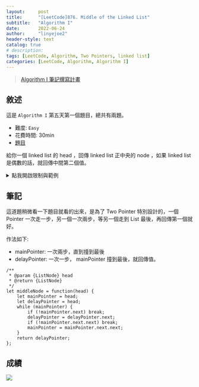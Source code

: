 ```yaml
---
layout:     post
title:      "[LeetCode]876. Middle of the Linked List"
subtitle:   "Algorithm I"
date:       2022-06-24
author:     "linyejoe2"
header-style: text
catalog: true
# description: 
tags: [LeetCode, Algorithm, Two Pointers, linked list]
categories: [LeetCode, Algorithm, Algorithm I]
---
```


>[Algorithm I 筆記撰寫計畫](/2022/06/14/leetcode/Algorithm/Algorithm%20I/Starting-write-Algorithm-I-Note/)

## 敘述

這是 `Algorithm I` 第五天第一個題目，總共有兩題。

+ 難度: `Easy` 
+ 花費時間: 30min
+ [題目](https://leetcode.com/problems/middle-of-the-linked-list/)

給你一個 linked list 的 head ，回傳 linked list 正中央的 node ，如果 linked list 是偶數的話，就回傳中間第二個值。

<!--more-->



<details><summary>點我開啟限制與範例</summary>
<pre>

**限制:**

-   The number of nodes in the list is in the range `[1, 100]`.
-   `1 <= Node.val <= 100`


**Example 1:**

![](https://assets.leetcode.com/uploads/2021/07/23/lc-midlist1.jpg)

```=
Input: head = [1,2,3,4,5]
Output: [3,4,5]
Explanation: The middle node of the list is node 3.
```

**Example 2:**

![](https://assets.leetcode.com/uploads/2021/07/23/lc-midlist2.jpg)

```=
Input: head = [1,2,3,4,5,6]
Output: [4,5,6]
Explanation: Since the list has two middle nodes with values 3 and 4, we return the second one.
```
</pre></details>

## 筆記

這道題稍微看一下題目就看的出來，是為了 Two Pointer 特別設計的，一個 Pointer 一次走一步，另一個一次兩步，等另一個走到 List 最後，再回傳第一個就好。

作法如下:

+ mainPointer: 一次兩步，直到撞到最後
+ delayPointer: 一次一步， mainPointer 撞到最後，就回傳值。

```js=
/**
 * @param {ListNode} head
 * @return {ListNode}
 */
let middleNode = function(head) {
    let mainPointer = head;
    let delayPointer = head;
    while (mainPointer) {
        if (!mainPointer.next) break;
        delayPointer = delayPointer.next;
        if (!mainPointer.next.next) break;
        mainPointer = mainPointer.next.next;
    }
    return delayPointer;
};
```

## 成績

![](https://i.imgur.com/hTDGIxR.png)


<details style='display:none;'><summary>點我開啟舊寫法/失敗寫法</summary>
<pre>



</pre></details>

<!-- ##### 參考資料 -->